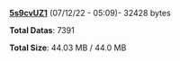 [**5s9cvUZ1**](/data/5s9cvUZ1.txt) (07/12/22 - 05:09)- 32428 bytes

**Total Datas**: 7391

**Total Size**: 44.03 MB / 44.0 MB